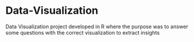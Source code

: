 # Data-Visualization
Data Visualization project developed in R where the purpose was to answer some questions with the correct visualization to extract insights
